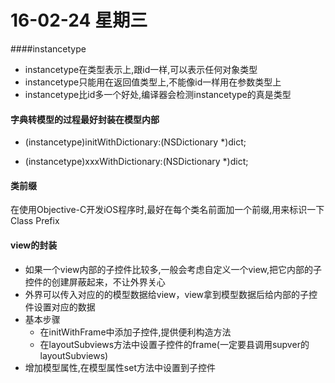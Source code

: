 # 16-02-24 星期三

####instancetype
* instancetype在类型表示上,跟id一样,可以表示任何对象类型
* instancetype只能用在返回值类型上,不能像id一样用在参数类型上
* instancetype比id多一个好处,编译器会检测instancetype的真是类型

#### 字典转模型的过程最好封装在模型内部
- (instancetype)initWithDictionary:(NSDictionary *)dict;
+ (instancetype)xxxWithDictionary:(NSDictionary *)dict;
 

#### 类前缀
在使用Objective-C开发iOS程序时,最好在每个类名前面加一个前缀,用来标识一下
Class Prefix


#### view的封装
* 如果一个view内部的子控件比较多,一般会考虑自定义一个view,把它内部的子控件的创建屏蔽起来，不让外界关心
* 外界可以传入对应的的模型数据给view，view拿到模型数据后给内部的子控件设置对应的数据
* 基本步骤
    - 在initWithFrame中添加子控件,提供便利构造方法
    - 在layoutSubviews方法中设置子控件的frame(一定要县调用supver的layoutSubviews)
* 增加模型属性,在模型属性set方法中设置到子控件